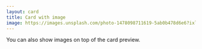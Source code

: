 ```yaml
---
layout: card
title: Card with image
image: https://images.unsplash.com/photo-1478098711619-5ab0b478d6e6?ixlib=rb-1.2.1&ixid=MnwxMjA3fDB8MHxwaG90by1wYWdlfHx8fGVufDB8fHx8&auto=format&fit=crop&w=1470&q=80
---
```


You can also show images on top of the card preview.